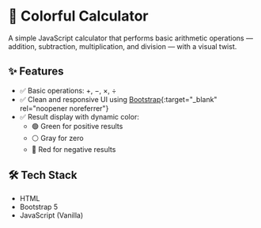# 🎨 Colorful Calculator

A simple JavaScript calculator that performs basic arithmetic operations — addition, subtraction, multiplication, and division — with a visual twist.

## ✨ Features

- ✅ Basic operations: +, −, ×, ÷
- ✅ Clean and responsive UI using [Bootstrap](https://getbootstrap.com/){:target="_blank" rel="noopener noreferrer"}
- ✅ Result display with dynamic color:
  - 🟢 Green for positive results
  - ⚪ Gray for zero
  - 🔴 Red for negative results

## 🛠️ Tech Stack

- HTML
- Bootstrap 5
- JavaScript (Vanilla)
